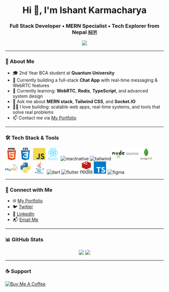 <h1 align="center">Hi 👋, I'm Ishant Karmacharya</h1>
<h3 align="center">Full Stack Developer • MERN Specialist • Tech Explorer from Nepal 🇳🇵</h3>

<p align="center">
  <a href="https://portfolio-git-main-ishant800s-projects.vercel.app/" target="_blank">
    <img src="https://img.shields.io/badge/Visit%20My%20Portfolio-%231DA1F2.svg?style=for-the-badge&logo=vercel&logoColor=white" />
  </a>
</p>

---

### 🚀 About Me

- 🎓 2nd Year BCA student at **Quantum University**
- 🔭 Currently building a full-stack **Chat App** with real-time messaging & WebRTC features
- 🌱 Currently learning: **WebRTC**, **Redis**, **TypeScript**, and advanced system design
- 💬 Ask me about **MERN stack**, **Tailwind CSS**, and **Socket.IO**
- 👨‍💻 I love building: scalable web apps, real-time systems, and tools that solve real problems
- 📫 Contact me via [My Portfolio](https://portfolio-git-main-ishant800s-projects.vercel.app/)

---

### 🛠 Tech Stack & Tools

<p align="left">
  <img src="https://raw.githubusercontent.com/devicons/devicon/master/icons/html5/html5-original-wordmark.svg" alt="html5" width="40"/>
  <img src="https://raw.githubusercontent.com/devicons/devicon/master/icons/css3/css3-original-wordmark.svg" alt="css3" width="40"/>
  <img src="https://raw.githubusercontent.com/devicons/devicon/master/icons/javascript/javascript-original.svg" alt="javascript" width="40"/>
  <img src="https://raw.githubusercontent.com/devicons/devicon/master/icons/react/react-original-wordmark.svg" alt="react" width="40"/>
  <img src="https://reactnative.dev/img/header_logo.svg" alt="reactnative" width="40"/>
  <img src="https://www.vectorlogo.zone/logos/tailwindcss/tailwindcss-icon.svg" alt="tailwind" width="40"/>
  <img src="https://raw.githubusercontent.com/devicons/devicon/master/icons/nodejs/nodejs-original-wordmark.svg" alt="nodejs" width="40"/>
  <img src="https://raw.githubusercontent.com/devicons/devicon/master/icons/express/express-original-wordmark.svg" alt="express" width="40"/>
  <img src="https://raw.githubusercontent.com/devicons/devicon/master/icons/mongodb/mongodb-original-wordmark.svg" alt="mongodb" width="40"/>
  <img src="https://raw.githubusercontent.com/devicons/devicon/master/icons/mysql/mysql-original-wordmark.svg" alt="mysql" width="40"/>
  <img src="https://raw.githubusercontent.com/devicons/devicon/master/icons/python/python-original.svg" alt="python" width="40"/>
  <img src="https://raw.githubusercontent.com/devicons/devicon/master/icons/java/java-original.svg" alt="java" width="40"/>
  <img src="https://www.vectorlogo.zone/logos/dartlang/dartlang-icon.svg" alt="dart" width="40"/>
  <img src="https://www.vectorlogo.zone/logos/flutterio/flutterio-icon.svg" alt="flutter" width="40"/>
  <img src="https://raw.githubusercontent.com/devicons/devicon/master/icons/redis/redis-original-wordmark.svg" alt="redis" width="40"/>
  <img src="https://raw.githubusercontent.com/devicons/devicon/master/icons/typescript/typescript-original.svg" alt="typescript" width="40"/>
  <img src="https://www.vectorlogo.zone/logos/figma/figma-icon.svg" alt="figma" width="40"/>
</p>

---

### 🔗 Connect with Me

- 🌐 [My Portfolio](https://portfolio-git-main-ishant800s-projects.vercel.app/)
- 🐦 [Twitter](https://twitter.com/)
- 💼 [LinkedIn](www.linkedin.com/in/ishant-karmacharya-a5a1092b0) 
- 📬 [Email Me](ishantkarmacharya@gmail.com)

---

### 📊 GitHub Stats

<p align="center">
  <img src="https://github-readme-stats.vercel.app/api?username=ishant800&show_icons=true&theme=tokyonight" height="180" />
  <img src="https://github-readme-streak-stats.herokuapp.com?user=ishant800&theme=tokyonight" height="180"/>
</p>

---

### ☕ Support

<p>
  <a href="https://www.buymeacoffee.com/ishantkarmacharya">
    <img src="https://cdn.buymeacoffee.com/buttons/v2/default-yellow.png" height="50" width="210" alt="Buy Me A Coffee" />
  </a>
</p>
